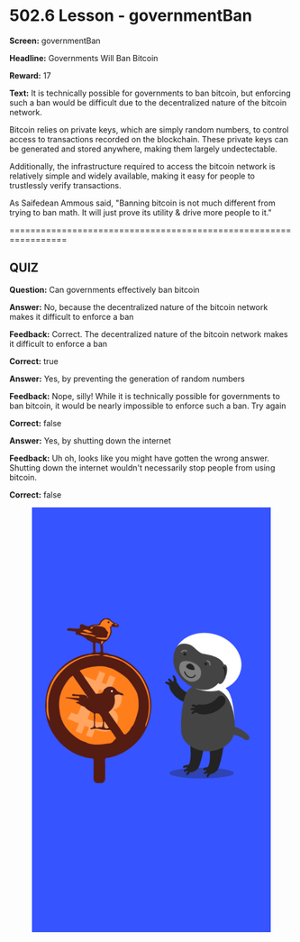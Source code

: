 # 502.6 Lesson - governmentBan

**Screen:** governmentBan

**Headline:** Governments Will Ban Bitcoin

**Reward:** 17

**Text:** It is technically possible for governments to ban bitcoin, but enforcing such a ban would be difficult due to the decentralized nature of the bitcoin network.

Bitcoin relies on private keys, which are simply random numbers, to control access to transactions recorded on the blockchain. These private keys can be generated and stored anywhere, making them largely undectectable.

Additionally, the infrastructure required to access the bitcoin network is relatively simple and widely available, making it easy for people to trustlessly verify transactions.

As Saifedean Ammous said, &quot;Banning bitcoin is not much different from trying to ban math. It will just prove its utility &amp; drive more people to it.&quot;


=================================================================

## QUIZ

**Question:** Can governments effectively ban bitcoin


**Answer:** No, because the decentralized nature of the bitcoin network makes it difficult to enforce a ban

**Feedback:** Correct. The decentralized nature of the bitcoin network makes it difficult to enforce a ban

**Correct:** true

**Answer:** Yes, by preventing the generation of random numbers

**Feedback:** Nope, silly! While it is technically possible for governments to ban bitcoin, it would be nearly impossible to enforce such a ban. Try again

**Correct:** false

**Answer:** Yes, by shutting down the internet

**Feedback:** Uh oh, looks like you might have gotten the wrong answer. Shutting down the internet wouldn&#x27;t necessarily stop people from using bitcoin.

**Correct:** false


<figure><img src="../.gitbook/assets/502-06.png" alt=""><figcaption></figcaption></figure>


